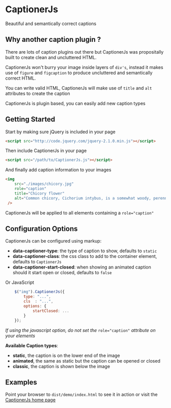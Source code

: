 CaptionerJs
==============================================================================

Beautiful and semantically correct captions

Why another caption plugin ?
--------------------------------------------------------------------------------

There are lots of caption plugins out there but CaptionerJs was propositally built to create clean and uncluttered HTML.

CaptionerJs won't burry your image inside layers of ```div's```, instead it makes use of ```figure``` and ```figcaption``` to produce uncluttered and semantically correct HTML.

You can write valid HTML, CaptionerJs will make use of ```title``` and ```alt```
attributes to create the caption

CaptionerJs is plugin based, you can easily add new caption types


Getting Started
--------------------------------------------------------------------------------

 Start by making sure jQuery is included in your page

```html
<script src="http://code.jquery.com/jquery-2.1.0.min.js"></script>
```

Then include CaptionerJs in your page

```html
<script src="/path/to/CaptionerJs.js"></script>
```

And finally add caption information to your images

```html
<img
    src="./images/chicory.jpg"
    role="caption"
    title="Chicory flower"
    alt="Common chicory, Cichorium intybus, is a somewhat woody, perennial herbaceous plant usually with bright blue flowers, rarely white or pink."
 />
```

CaptionerJs will be applied to all elements containing a ```role="caption"```

Configuration Options
--------------------------------------------------------------------------------
CaptionerJs can be configured using markup:

* __data-captioner-type__: the type of caption to show, defaults to ```static```
* __data-captioner-class__: the css class to add to the container element, defaults to ```CaptionerJs```
* __data-captioner-start-closed__: when showing an animated caption should it start open or closed, defaults to ```false```

Or JavaScript
```js
    $("img").CaptionerJs({
        type: "...",
        cls  : "...",
        options: {
            startClosed: ...
        }
    });
```
_If using the javascript option, do not set the_ ```role="caption"``` _attribute on your elements_

__Available Caption types__:
* __static__, the caption is on the lower end of the image
* __animated__, the same as static but the caption can be opened or closed
* __classic__, the caption is shown below the image


Examples
-------------------------------------------------------------------------------
Point your browser to ```dist/demo/index.html``` to see it in action or visit
the [CaptionerJs home page](http://francodacosta.com/captionerJs)
